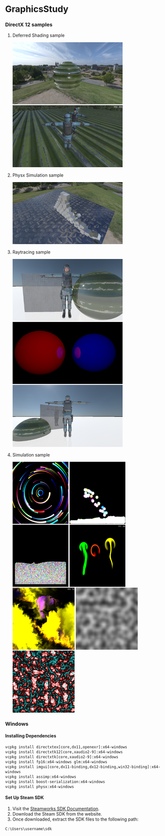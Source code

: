 # GraphicsStudy


### DirectX 12 samples
1. Deferred Shading sample
    
    <img src="GraphicsStudy/Renderer/Results/PassApp/240828-2342.png" height="200">
    <img src="GraphicsStudy/Renderer/Results/PassApp/240915-1314.png" height="200">

1. Physx Simulation sample
    
    <img src="GraphicsStudy/Renderer/Results/PhysxSimulationApp/240828-1952.png" alt="Physx Simulation" height="200">

1. Raytracing sample
    
    <img src="GraphicsStudy/Renderer/Results/RaytracingApp/240911-2317.png" height="200">
    <img src="GraphicsStudy/Renderer/Results/RaytracingApp/240828-2337.png" height="200">
    <img src="GraphicsStudy/Renderer/Results/RaytracingApp/240916-1228.png" height="200">

1. Simulation sample
    
    <img src="GraphicsStudy/Renderer/Results/SimulationApp/240905-2056.png" width="180" height="200">
    <img src="GraphicsStudy/Renderer/Results/SimulationApp/240914-2159.png" width="180" height="200">
    <img src="GraphicsStudy/Renderer/Results/SimulationApp/240914-2333.png" width="180" height="200">
    <img src="GraphicsStudy/Renderer/Results/SimulationApp/240918-1725.png" width="180" height="200">
    <img src="GraphicsStudy/Renderer/Results/SimulationApp/240920-959.png" width="200" height="200">
    <img src="GraphicsStudy/Renderer/Results/SimulationApp/240920-2132.png" width="200" height="200">
    <img src="GraphicsStudy/Renderer/Results/SimulationApp/240920-2130.png" width="200" height="200">


### Windows
#### Installing Dependencies
```
vcpkg install directxtex[core,dx11,openexr]:x64-windows
vcpkg install directxtk12[core,xaudio2-9]:x64-windows
vcpkg install directxtk[core,xaudio2-9]:x64-windows
vcpkg install fp16:x64-windows glm:x64-windows
vcpkg install imgui[core,dx11-binding,dx12-binding,win32-binding]:x64-windows
vcpkg install assimp:x64-windows
vcpkg install boost-serialization:x64-windows
vcpkg install physx:x64-windows
```
#### Set Up Steam SDK

1. Visit the [Steamworks SDK Documentation](https://partner.steamgames.com/doc/sdk).
2. Download the Steam SDK from the website.
3. Once downloaded, extract the SDK files to the following path:

```
C:\Users\username\sdk
